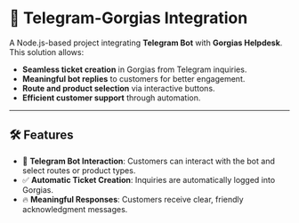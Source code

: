# 🚀 Telegram-Gorgias Integration

A Node.js-based project integrating **Telegram Bot** with **Gorgias Helpdesk**. This solution allows:

- **Seamless ticket creation** in Gorgias from Telegram inquiries.
- **Meaningful bot replies** to customers for better engagement.
- **Route and product selection** via interactive buttons.
- **Efficient customer support** through automation.

---

## 🛠️ **Features**

- 📩 **Telegram Bot Interaction**: Customers can interact with the bot and select routes or product types.
- ✅ **Automatic Ticket Creation**: Inquiries are automatically logged into Gorgias.
- 🔥 **Meaningful Responses**: Customers receive clear, friendly acknowledgment messages.
